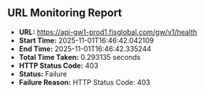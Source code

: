 ## URL Monitoring Report

- **URL:** https://api-gw1-prod1.fisglobal.com/gw/v1/health
- **Start Time:** 2025-11-01T16:46:42.042109
- **End Time:** 2025-11-01T16:46:42.335244
- **Total Time Taken:** 0.293135 seconds
- **HTTP Status Code:** 403
- **Status:** Failure
- **Failure Reason:** HTTP Status Code: 403
